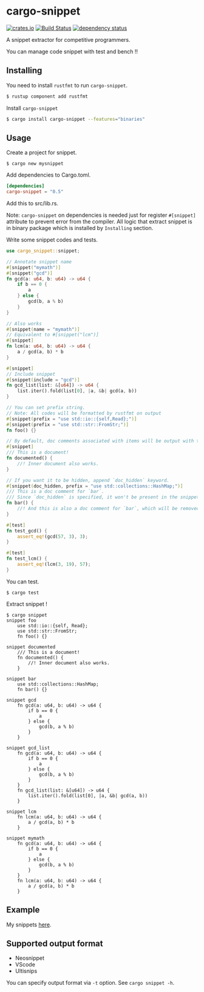 # cargo-snippet

[![crates.io](https://img.shields.io/crates/v/cargo-snippet.svg)](https://crates.io/crates/cargo-snippet)
[![Build Status](https://travis-ci.org/hatoo/cargo-snippet.svg?branch=master)](https://travis-ci.org/hatoo/cargo-snippet)
[![dependency status](https://deps.rs/repo/github/hatoo/cargo-snippet/status.svg)](https://deps.rs/repo/github/hatoo/cargo-snippet)

A snippet extractor for competitive programmers.

You can manage code snippet with test and bench !!

## Installing

You need to install `rustfmt` to run `cargo-snippet`.

```bash
$ rustup component add rustfmt
```

Install `cargo-snippet`

```bash
$ cargo install cargo-snippet --features="binaries"
```

## Usage

Create a project for snippet.

```
$ cargo new mysnippet
```

Add dependencies to Cargo.toml.

```toml
[dependencies]
cargo-snippet = "0.5"
```

Add this to src/lib.rs.

Note: `cargo-snippet` on dependencies is needed just for register `#[snippet]` attribute to prevent error from the compiler.
All logic that extract snippet is in binary package which is installed by `Installing` section.

Write some snippet codes and tests.

```rust
use cargo_snippet::snippet;

// Annotate snippet name
#[snippet("mymath")]
#[snippet("gcd")]
fn gcd(a: u64, b: u64) -> u64 {
    if b == 0 {
        a
    } else {
        gcd(b, a % b)
    }
}

// Also works
#[snippet(name = "mymath")]
// Equivalent to #[snippet("lcm")]
#[snippet]
fn lcm(a: u64, b: u64) -> u64 {
    a / gcd(a, b) * b
}

#[snippet]
// Include snippet
#[snippet(include = "gcd")]
fn gcd_list(list: &[u64]) -> u64 {
    list.iter().fold(list[0], |a, &b| gcd(a, b))
}

// You can set prefix string.
// Note: All codes will be formatted by rustfmt on output
#[snippet(prefix = "use std::io::{self,Read};")]
#[snippet(prefix = "use std::str::FromStr;")]
fn foo() {}

// By default, doc comments associated with items will be output with the snippet.
#[snippet]
/// This is a document!
fn documented() {
    //! Inner document also works.
}

// If you want it to be hidden, append `doc_hidden` keyword.
#[snippet(doc_hidden, prefix = "use std::collections::HashMap;")]
/// This is a doc comment for `bar`.
/// Since `doc_hidden` is specified, it won't be present in the snippet.
fn bar() {
    //! And this is also a doc comment for `bar`, which will be removed.
}

#[test]
fn test_gcd() {
    assert_eq!(gcd(57, 3), 3);
}

#[test]
fn test_lcm() {
    assert_eq!(lcm(3, 19), 57);
}
```

You can test.

```
$ cargo test
```

Extract snippet !

```
$ cargo snippet
snippet foo
    use std::io::{self, Read};
    use std::str::FromStr;
    fn foo() {}

snippet documented
    /// This is a document!
    fn documented() {
        //! Inner document also works.
    }

snippet bar
    use std::collections::HashMap;
    fn bar() {}

snippet gcd
    fn gcd(a: u64, b: u64) -> u64 {
        if b == 0 {
            a
        } else {
            gcd(b, a % b)
        }
    }

snippet gcd_list
    fn gcd(a: u64, b: u64) -> u64 {
        if b == 0 {
            a
        } else {
            gcd(b, a % b)
        }
    }
    fn gcd_list(list: &[u64]) -> u64 {
        list.iter().fold(list[0], |a, &b| gcd(a, b))
    }

snippet lcm
    fn lcm(a: u64, b: u64) -> u64 {
        a / gcd(a, b) * b
    }

snippet mymath
    fn gcd(a: u64, b: u64) -> u64 {
        if b == 0 {
            a
        } else {
            gcd(b, a % b)
        }
    }
    fn lcm(a: u64, b: u64) -> u64 {
        a / gcd(a, b) * b
    }

```

## Example

My snippets [here](https://github.com/hatoo/competitive-rust-snippets.git).

## Supported output format

* Neosnippet
* VScode
* Ultisnips

You can specify output format via `-t` option.
See `cargo snippet -h`.
